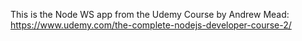 This is the Node WS app from the Udemy Course by Andrew Mead:
https://www.udemy.com/the-complete-nodejs-developer-course-2/
